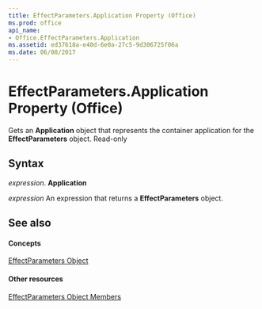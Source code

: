 ```yaml
---
title: EffectParameters.Application Property (Office)
ms.prod: office
api_name:
- Office.EffectParameters.Application
ms.assetid: ed37618a-e40d-6e0a-27c5-9d306725f06a
ms.date: 06/08/2017
---
```



# EffectParameters.Application Property (Office)

Gets an **Application** object that represents the container application for the **EffectParameters** object. Read-only


## Syntax

 _expression_. **Application**

 _expression_ An expression that returns a **EffectParameters** object.


## See also


#### Concepts


[EffectParameters Object](effectparameters-object-office.md)
#### Other resources


[EffectParameters Object Members](effectparameters-members-office.md)

